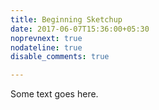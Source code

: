 ```yaml
---
title: Beginning Sketchup 
date: 2017-06-07T15:36:00+05:30
noprevnext: true
nodateline: true
disable_comments: true

---
```


Some text goes here.
